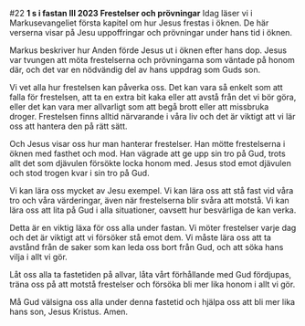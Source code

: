 #22 **1 s i fastan III 2023 Frestelser och prövningar**
Idag läser vi i Markusevangeliet första kapitel om hur Jesus frestas i öknen. De här verserna visar på Jesu uppoffringar och prövningar under hans tid i öknen.

Markus beskriver hur Anden förde Jesus ut i öknen efter hans dop. Jesus var tvungen att möta frestelserna och prövningarna som väntade på honom där, och det var en nödvändig del av hans uppdrag som Guds son.

Vi vet alla hur frestelsen kan påverka oss. Det kan vara så enkelt som att falla för frestelsen, att ta en extra bit kaka eller att avstå från det vi bör göra, eller det kan vara mer allvarligt som att begå brott eller att missbruka droger. Frestelsen finns alltid närvarande i våra liv och det är viktigt att vi lär oss att hantera den på rätt sätt.

Och Jesus visar oss hur man hanterar frestelser. Han mötte frestelserna i öknen med fasthet och mod. Han vägrade att ge upp sin tro på Gud, trots allt det som djävulen försökte locka honom med. Jesus stod emot djävulen och stod trogen kvar i sin tro på Gud.

Vi kan lära oss mycket av Jesu exempel. Vi kan lära oss att stå fast vid våra tro och våra värderingar, även när frestelserna blir svåra att motstå. Vi kan lära oss att lita på Gud i alla situationer, oavsett hur besvärliga de kan verka.

Detta är en viktig läxa för oss alla under fastan. Vi möter frestelser varje dag och det är viktigt att vi försöker stå emot dem. Vi måste lära oss att ta avstånd från de saker som kan leda oss bort från Gud, och att söka hans vilja i allt vi gör.

Låt oss alla ta fastetiden på allvar, låta vårt förhållande med Gud fördjupas, träna oss på att motstå frestelser och försöka bli mer lika honom i allt vi gör.

Må Gud välsigna oss alla under denna fastetid och hjälpa oss att bli mer lika hans son, Jesus Kristus. Amen.
